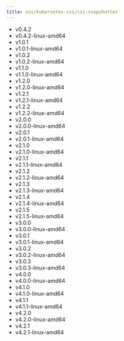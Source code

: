 ```yaml
---
title: oss/kubernetes-csi/csi-snapshotter
---
```

- v0.4.2
- v0.4.2-linux-amd64
- v1.0.1
- v1.0.1-linux-amd64
- v1.0.2
- v1.0.2-linux-amd64
- v1.1.0
- v1.1.0-linux-amd64
- v1.2.0
- v1.2.0-linux-amd64
- v1.2.1
- v1.2.1-linux-amd64
- v1.2.2
- v1.2.2-linux-amd64
- v2.0.0
- v2.0.0-linux-amd64
- v2.0.1
- v2.0.1-linux-amd64
- v2.1.0
- v2.1.0-linux-amd64
- v2.1.1
- v2.1.1-linux-amd64
- v2.1.2
- v2.1.2-linux-amd64
- v2.1.3
- v2.1.3-linux-amd64
- v2.1.4
- v2.1.4-linux-amd64
- v2.1.5
- v2.1.5-linux-amd64
- v3.0.0
- v3.0.0-linux-amd64
- v3.0.1
- v3.0.1-linux-amd64
- v3.0.2
- v3.0.2-linux-amd64
- v3.0.3
- v3.0.3-linux-amd64
- v4.0.0
- v4.0.0-linux-amd64
- v4.1.0
- v4.1.0-linux-amd64
- v4.1.1
- v4.1.1-linux-amd64
- v4.2.0
- v4.2.0-linux-amd64
- v4.2.1
- v4.2.1-linux-amd64
